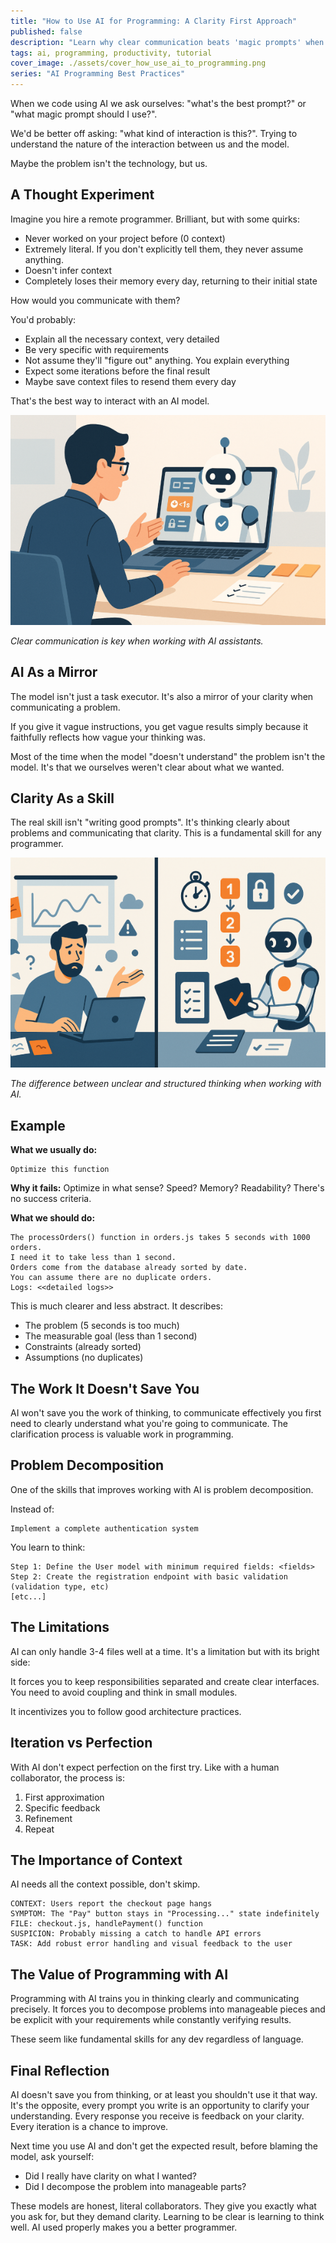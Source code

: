 ```yaml
---
title: "How to Use AI for Programming: A Clarity First Approach"
published: false
description: "Learn why clear communication beats 'magic prompts' when coding with AI. Discover how treating AI as a literal collaborator improves your programming skills."
tags: ai, programming, productivity, tutorial
cover_image: ./assets/cover_how_use_ai_to_programming.png
series: "AI Programming Best Practices"
---
```


When we code using AI we ask ourselves: "what's the best prompt?" or "what magic prompt should I use?".

We'd be better off asking: "what kind of interaction is this?". Trying to understand the nature of the interaction between us and the model.

Maybe the problem isn't the technology, but us.

## A Thought Experiment

Imagine you hire a remote programmer. Brilliant, but with some quirks:

- Never worked on your project before (0 context)
- Extremely literal. If you don't explicitly tell them, they never assume anything.
- Doesn't infer context
- Completely loses their memory every day, returning to their initial state

How would you communicate with them?

You'd probably:

- Explain all the necessary context, very detailed
- Be very specific with requirements
- Not assume they'll "figure out" anything. You explain everything
- Expect some iterations before the final result
- Maybe save context files to resend them every day

That's the best way to interact with an AI model.

![Communicating with AI requires the same clarity as working with a remote programmer](./assets/how_use_ai_to_programming_1.png)

_Clear communication is key when working with AI assistants._

## AI As a Mirror

The model isn't just a task executor. It's also a mirror of your clarity when communicating a problem.

If you give it vague instructions, you get vague results simply because it faithfully reflects how vague your thinking was.

Most of the time when the model "doesn't understand" the problem isn't the model. It's that we ourselves weren't clear about what we wanted.

## Clarity As a Skill

The real skill isn't "writing good prompts". It's thinking clearly about problems and communicating that clarity. This is a fundamental skill for any programmer.

![Vague thinking leads to vague results, while clear communication produces precise outcomes](./assets/how_use_ai_to_programming_2.png)

_The difference between unclear and structured thinking when working with AI._

## Example

**What we usually do:**

```plaintext
Optimize this function
```

**Why it fails:** Optimize in what sense? Speed? Memory? Readability? There's no success criteria.

**What we should do:**

```plaintext
The processOrders() function in orders.js takes 5 seconds with 1000 orders.
I need it to take less than 1 second.
Orders come from the database already sorted by date.
You can assume there are no duplicate orders.
Logs: <<detailed logs>>
```

This is much clearer and less abstract. It describes:

- The problem (5 seconds is too much)
- The measurable goal (less than 1 second)
- Constraints (already sorted)
- Assumptions (no duplicates)

## The Work It Doesn't Save You

AI won't save you the work of thinking, to communicate effectively you first need to clearly understand what you're going to communicate. The clarification process is valuable work in programming.

## Problem Decomposition

One of the skills that improves working with AI is problem decomposition.

Instead of:

```plaintext
Implement a complete authentication system
```

You learn to think:

```plaintext
Step 1: Define the User model with minimum required fields: <fields>
Step 2: Create the registration endpoint with basic validation (validation type, etc)
[etc...]
```

## The Limitations

AI can only handle 3-4 files well at a time. It's a limitation but with its bright side:

It forces you to keep responsibilities separated and create clear interfaces. You need to avoid coupling and think in small modules.

It incentivizes you to follow good architecture practices.

## Iteration vs Perfection

With AI don't expect perfection on the first try. Like with a human collaborator, the process is:

1. First approximation
2. Specific feedback
3. Refinement
4. Repeat

## The Importance of Context

AI needs all the context possible, don't skimp.

```plaintext
CONTEXT: Users report the checkout page hangs
SYMPTOM: The "Pay" button stays in "Processing..." state indefinitely
FILE: checkout.js, handlePayment() function
SUSPICION: Probably missing a catch to handle API errors
TASK: Add robust error handling and visual feedback to the user
```

## The Value of Programming with AI

Programming with AI trains you in thinking clearly and communicating precisely. It forces you to decompose problems into manageable pieces and be explicit with your requirements while constantly verifying results.

These seem like fundamental skills for any dev regardless of language.

## Final Reflection

AI doesn't save you from thinking, or at least you shouldn't use it that way. It's the opposite, every prompt you write is an opportunity to clarify your understanding. Every response you receive is feedback on your clarity. Every iteration is a chance to improve.

Next time you use AI and don't get the expected result, before blaming the model, ask yourself:

- Did I really have clarity on what I wanted?
- Did I decompose the problem into manageable parts?

These models are honest, literal collaborators. They give you exactly what you ask for, but they demand clarity. Learning to be clear is learning to think well. AI used properly makes you a better programmer.
